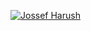 [![](https://media.giphy.com/media/PK1YQhAoBOpP2/giphy.gif "Jossef Harush")](https://github.com/jossef)


